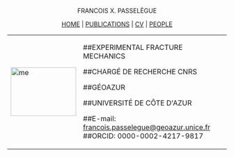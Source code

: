 



<body id="theme">
<div id="all">
<p>


<center>
FRANCOIS X. PASSELÈGUE

<a href="test.html">HOME</a> | <a href="publications.html">PUBLICATIONS</a> | <a href="cv.html">CV</a> | <a href="people.html">PEOPLE</a>

<table> <tr>
<td> <img src="me.jpg" width="150" height="112" alt="me"/> </td>
<td>
 
##EXPERIMENTAL FRACTURE MECHANICS

 
##CHARGÉ DE RECHERCHE CNRS

 
##GÉOAZUR

##UNIVERSITÉ DE CÔTE D'AZUR

##E-mail: francois.passelegue@geoazur.unice.fr
##ORCID: 0000-0002-4217-9817
